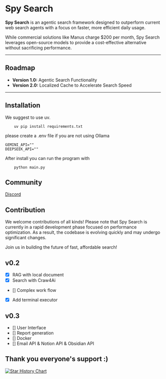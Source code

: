 # Spy Search

**Spy Search** is an agentic search framework designed to outperform current web search agents with a focus on faster, more efficient daily usage.

While commercial solutions like Manus charge $200 per month, Spy Search leverages open-source models to provide a cost-effective alternative without sacrificing performance.

---

## Roadmap

- **Version 1.0:** Agentic Search Functionality  
- **Version 2.0:** Localized Cache to Accelerate Search Speed  

---

## Installation

We suggest to use uv.
```shell
    uv pip install requirements.txt
```

please create a .env file if you are not using Ollama
```
GEMINI_API=""
DEEPSEEK_API=""
```

After install you can run the program with 
```shell
    python main.py
```
## Community 
[Discord](https://discord.gg/rrsMgBdJJt)

## Contribution

We welcome contributions of all kinds! Please note that Spy Search is currently in a rapid development phase focused on performance optimization. As a result, the codebase is evolving quickly and may undergo significant changes.

Join us in building the future of fast, affordable search!

## v0.2 
- [x] RAG with local document
- [x] Search with Craw4Ai
- [] Complex work flow
- [x] Add terminal executor

## v0.3 
- [] User Interface
- [] Report generation
- [] Docker
- [] Email API & Notion API & Obsidian API


## Thank you everyone's support :) 
[![Star History Chart](https://api.star-history.com/svg?repos=JasonHonKL/spy-search&type=Date)](https://star-history.com/#JasonHonKL/spy-search&Date)
